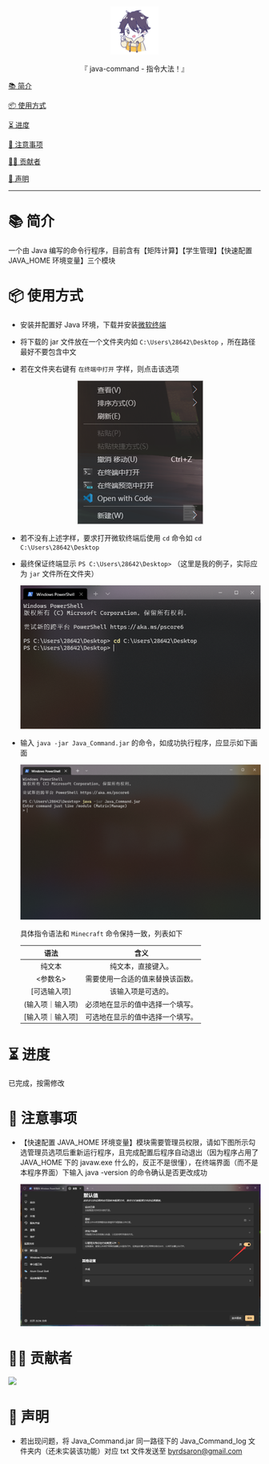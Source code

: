 <div align="center">
  <img id="java-command" width="96" alt="java-command" src="repository_icon/icon.svg">
  <p>『 java-command - 指令大法！』</p>
</div>

[📚 简介](#-简介)

[📦 使用方式](#-使用方式)

[⏳ 进度](#-进度)

[📌 注意事项](#-注意事项)

[🧑‍💻 贡献者](#-贡献者)

[🔦 声明](#-声明)

---

# 📚 简介

一个由 Java 编写的命令行程序，目前含有【矩阵计算】【学生管理】【快速配置 JAVA_HOME 环境变量】三个模块

# 📦 使用方式

- 安装并配置好 Java 环境，下载并安装[微软终端](https://github.com/microsoft/terminal)
- 将下载的 jar 文件放在一个文件夹内如 `C:\Users\28642\Desktop` ，所在路径最好不要包含中文
- 若在文件夹右键有 `在终端中打开` 字样，则点击该选项

  <center><img alt="" src="/image/1.png"></center>

- 若不没有上述字样，要求打开微软终端后使用 `cd` 命令如 `cd C:\Users\28642\Desktop`
- 最终保证终端显示 `PS C:\Users\28642\Desktop>` （这里是我的例子，实际应为 `jar` 文件所在文件夹）

  <center><img alt="" src="/image/2.png"></center>

- 输入 `java -jar Java_Command.jar` 的命令，如成功执行程序，应显示如下画面

  <center><img alt="" src="/image/3.png"></center>

  具体指令语法和 `Minecraft` 命令保持一致，列表如下

  |    语法     |        含义        |
  |:---------:|:----------------:|
  |    纯文本    |    纯文本，直接键入。     |
  |   <参数名>   | 需要使用一合适的值来替换该函数。 |
  |  [可选输入项]  |    该输入项是可选的。     |
  | (输入项｜输入项) | 必须地在显示的值中选择一个填写。 |
  | [输入项｜输入项] | 可选地在显示的值中选择一个填写。 |

# ⏳ 进度

已完成，按需修改

# 📌 注意事项

- 【快速配置 JAVA_HOME 环境变量】模块需要管理员权限，请如下图所示勾选管理员选项后重新运行程序，且完成配置后程序自动退出（因为程序占用了 JAVA_HOME 下的 javaw.exe 什么的，反正不是很懂），在终端界面（而不是本程序界面）下输入 java -version 的命令确认是否更改成功

  <center><img alt="" src="/image/4.png"></center>

# 🧑‍💻 贡献者

<a href="https://github.com/Cierra-Runis/java-command/graphs/contributors">
  <img src="https://contrib.rocks/image?repo=Cierra-Runis/java-command" />
</a>

# 🔦 声明

- 若出现问题，将 Java_Command.jar 同一路径下的 Java_Command_log 文件夹内（还未实装该功能）对应 txt 文件发送至 byrdsaron@gmail.com
